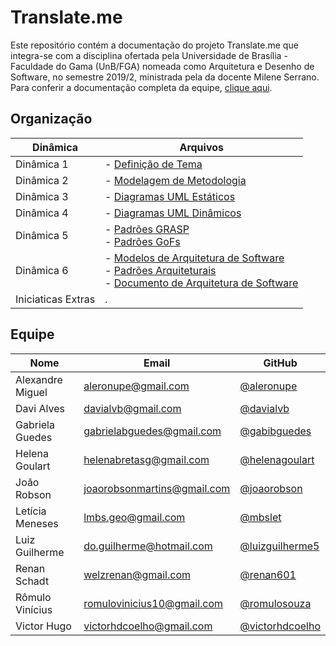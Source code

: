 # Translate.me

Este repositório contém a documentação do projeto Translate.me que integra-se
com a disciplina ofertada pela Universidade de Brasília - Faculdade do Gama
(UnB/FGA) nomeada como Arquitetura e Desenho de Software, no semestre 2019/2,
ministrada pela da docente Milene Serrano. Para conferir a documentação completa
da equipe, [clique aqui](https://translate-me.github.io/docs/).

## Organização

| Dinâmica | Arquivos |
| --- | --- |
| Dinâmica 1 | - [Definição de Tema](./def_tema) |
| Dinâmica 2 | - [Modelagem de Metodologia](./metodologia) |
| Dinâmica 3 | - [Diagramas UML Estáticos](./desenho_de_software/uml/uml_estaticos) |
| Dinâmica 4 | - [Diagramas UML Dinâmicos]()|
| Dinâmica 5 | - [Padrões GRASP](./desenho_de_software/padroes/grasp) <br> - [Padrões GoFs](./desenho_de_software/padroes/gof)|
| Dinâmica 6 | - [Modelos de Arquitetura de Software](./arquitetura_de_software/modelos) <br> - [Padrões Arquiteturais](./arquitetura_de_software/padroes_arquiteturais) <br> - [Documento de Arquitetura de Software](./documentos/projeto/doc_de_arquitetura)|
| Iniciaticas Extras | . |




## Equipe

| Nome | Email | GitHub|
|--|--|--|
| Alexandre Miguel | aleronupe@gmail.com | [@aleronupe](https://github.com/aleronupe) |
| Davi Alves | davialvb@gmail.com | [@davialvb](https://github.com/davialvb) |
| Gabriela Guedes | gabrielabguedes@gmail.com  | [@gabibguedes](https://github.com/gabibguedes)  |
| Helena Goulart | helenabretasg@gmail.com | [@helenagoulart](https://github.com/helenagoulart) |
| João Robson | joaorobsonmartins@gmail.com | [@joaorobson](https://github.com/joaorobson) |
| Letícia Meneses| lmbs.geo@gmail.com | [@mbslet](https://github.com/mbslet)|
| Luiz Guilherme | do.guilherme@hotmail.com | [@luizguilherme5](https://github.com/luizguilherme5) |
| Renan Schadt | welzrenan@gmail.com | [@renan601](https://github.com/renan601) |
| Rômulo Vinícius | romulovinicius10@gmail.com | [@romulosouza](https://github.com/RomuloSouza) |
| Victor Hugo | victorhdcoelho@gmail.com | [@victorhdcoelho](https://github.com/victorhdcoelho) | |
